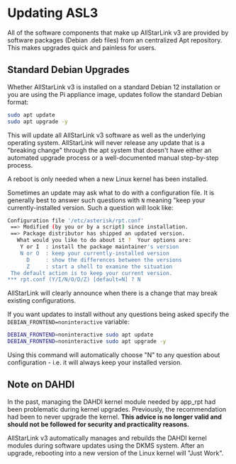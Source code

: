 # Updating ASL3
All of the software components that make up AllStarLink v3 are
provided by software packages (Debian .deb files) from an
centralized Apt repository. This makes upgrades quick and
painless for users.

## Standard Debian Upgrades
Whether AllStarLink v3 is installed on a standard Debian 12
installation or you are using the Pi appliance image,
updates follow the standard Debian format:

```bash
sudo apt update
sudo apt upgrade -y
```

This will update all AllStarLink v3 software as well as
the underlying operating system. AllStarLink will never
release any update that is a "breaking change" through
the apt system that doesn't have either an automated upgrade
process or a well-documented manual step-by-step process.

A reboot is only needed when a new Linux kernel has been installed.

Sometimes an update may ask what to do with a configuration
file. It is generally best to answer such questions with
`N` meaning "keep your currently-installed version. Such a question
will look like:

```bash
Configuration file '/etc/asterisk/rpt.conf'
 ==> Modified (by you or by a script) since installation.
 ==> Package distributor has shipped an updated version.
   What would you like to do about it ?  Your options are:
    Y or I  : install the package maintainer's version
    N or O  : keep your currently-installed version
      D     : show the differences between the versions
      Z     : start a shell to examine the situation
 The default action is to keep your current version.
*** rpt.conf (Y/I/N/O/D/Z) [default=N] ? N
```

AllStarLink will clearly announce when there is a change that may break
existing configurations.

If you want updates to install without any questions being asked
specify the `DEBIAN_FRONTEND=noninteractive` variable:

```bash
DEBIAN_FRONTEND=noninteractive sudo apt update
DEBIAN_FRONTEND=noninteractive sudo apt upgrade -y
```

Using this command will automatically choose "N" to any 
question about configuration - i.e. it will always keep
your installed version.

## Note on DAHDI
In the past, managing the DAHDI kernel module needed
by app_rpt had been problematic during kernel upgrades.
Previously, the recommendation had been to never upgrade
the kernel. **This advice is no longer valid and should not
be followed for security and practicality reasons.**

AllStarLink v3 automatically manages and rebuilds the
DAHDI kernel modules during software updates using
the DKMS system. After an upgrade, rebooting into a new version
of the Linux kernel will "Just Work".